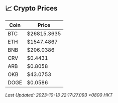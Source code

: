 ## 📈 Crypto Prices

| Coin | Price |
| ---- | ----- |
| BTC | $26815.3635 |
| ETH | $1547.4867 |
| BNB | $206.0386 |
| CRV | $0.4431 |
| ARB | $0.8058 |
| OKB | $43.0753 |
| DOGE | $0.0586 |

_Last Updated: 2023-10-13 22:17:27.093 +0800 HKT_